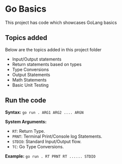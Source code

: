 # Go Basics
This project has code which showcases GoLang basics

## Topics added
Below are the topics added in this project folder
- Input/Output statements
- Return statements based on types
- Type Conversions
- Output Statements
- Math Statements
- Basic Unit Testing

## Run the code

**Syntax:** `go run . ARG1 ARG2 .... ARGN`

**System Arguments:**

- `RT`: Return Type.
- `PRNT`: Terminal Print/Console log Statements.
- `STDIO`: Standard Input/Output flow.
- `TC`: Go Type Conversions.

**Example:** `go run . RT PRNT RT ...... STDIO`
